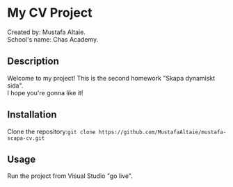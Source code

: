 # My CV Project
Created by: Mustafa Altaie.  
School's name: Chas Academy.

## Description
Welcome to my project! This is the second homework  "Skapa dynamiskt sida".  
I hope you're gonna like it!

## Installation
Clone the repository:`git clone https://github.com/MustafaAltaie/mustafa-scapa-cv.git`

## Usage
Run the project from Visual Studio "go live".
